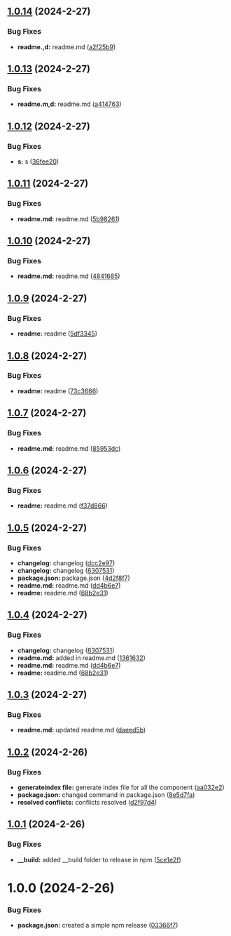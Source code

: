 ## [1.0.14](https://github.com/opensrc0/fe-pilot/compare/v1.0.13...v1.0.14) (2024-2-27)


### Bug Fixes

* **readme.,d:** readme.md ([a2f25b9](https://github.com/opensrc0/fe-pilot/commit/a2f25b97e6dd532b723a82d997f336ff1fed56c9))

## [1.0.13](https://github.com/opensrc0/fe-pilot/compare/v1.0.12...v1.0.13) (2024-2-27)


### Bug Fixes

* **readme.m,d:** readme.md ([a414763](https://github.com/opensrc0/fe-pilot/commit/a414763cfa18423778f019c918010704a9eacbc1))

## [1.0.12](https://github.com/opensrc0/fe-pilot/compare/v1.0.11...v1.0.12) (2024-2-27)


### Bug Fixes

* **s:** s ([36fee20](https://github.com/opensrc0/fe-pilot/commit/36fee209c7a281a8514d2b813079fe13dfb29397))

## [1.0.11](https://github.com/opensrc0/fe-pilot/compare/v1.0.10...v1.0.11) (2024-2-27)


### Bug Fixes

* **readme.md:** readme.md ([5b98261](https://github.com/opensrc0/fe-pilot/commit/5b982610e57adb87c7055cdee890e08228045be9))

## [1.0.10](https://github.com/opensrc0/fe-pilot/compare/v1.0.9...v1.0.10) (2024-2-27)


### Bug Fixes

* **readme.md:** readme.md ([4841685](https://github.com/opensrc0/fe-pilot/commit/4841685e52a3ff3c17fb6b30415e4c6ee840a041))

## [1.0.9](https://github.com/opensrc0/fe-pilot/compare/v1.0.8...v1.0.9) (2024-2-27)


### Bug Fixes

* **readme:** readme ([5df3345](https://github.com/opensrc0/fe-pilot/commit/5df33452ada133ab575966d16f8daf77931e0fd4))

## [1.0.8](https://github.com/opensrc0/fe-pilot/compare/v1.0.7...v1.0.8) (2024-2-27)


### Bug Fixes

* **readme:** readme ([73c3666](https://github.com/opensrc0/fe-pilot/commit/73c36662ea1886a395ef004ea77b67fca130ce61))

## [1.0.7](https://github.com/opensrc0/fe-pilot/compare/v1.0.6...v1.0.7) (2024-2-27)


### Bug Fixes

* **readme.md:** readme.md ([85953dc](https://github.com/opensrc0/fe-pilot/commit/85953dca7d2c4ec30dfe31b79288dbab219b56a1))

## [1.0.6](https://github.com/opensrc0/fe-pilot/compare/v1.0.5...v1.0.6) (2024-2-27)


### Bug Fixes

* **readme:** readme.md ([f37d866](https://github.com/opensrc0/fe-pilot/commit/f37d866332801ef9ead4c44ac59aaca6b6645ba0))

## [1.0.5](https://github.com/opensrc0/fe-pilot/compare/v1.0.4...v1.0.5) (2024-2-27)


### Bug Fixes

* **changelog:** changelog ([dcc2e97](https://github.com/opensrc0/fe-pilot/commit/dcc2e9777732f654cb21a037ffb66b90ab0aca6b))
* **changelog:** changelog ([6307531](https://github.com/opensrc0/fe-pilot/commit/6307531c2b3c47f49018db55f062c6eefd90ceda))
* **package.json:** package.json ([4d2f8f7](https://github.com/opensrc0/fe-pilot/commit/4d2f8f70ec3868781178d46b0911b58dc043b598))
* **readme.md:** readme.md ([dd4b6e7](https://github.com/opensrc0/fe-pilot/commit/dd4b6e71fff2e2a91b70caa6834fefed1c9b8cc9))
* **readme:** readme.md ([68b2e31](https://github.com/opensrc0/fe-pilot/commit/68b2e311e56f38f5f88ac7aa974b8e9f125f81a0))

## [1.0.4](https://github.com/opensrc0/fe-pilot/compare/v1.0.3...v1.0.4) (2024-2-27)


### Bug Fixes

* **changelog:** changelog ([6307531](https://github.com/opensrc0/fe-pilot/commit/6307531c2b3c47f49018db55f062c6eefd90ceda))
* **readme.md:** added in readme.md ([1361632](https://github.com/opensrc0/fe-pilot/commit/136163296d024dd1909252c73f847f4507f47bc0))
* **readme.md:** readme.md ([dd4b6e7](https://github.com/opensrc0/fe-pilot/commit/dd4b6e71fff2e2a91b70caa6834fefed1c9b8cc9))
* **readme:** readme.md ([68b2e31](https://github.com/opensrc0/fe-pilot/commit/68b2e311e56f38f5f88ac7aa974b8e9f125f81a0))


## [1.0.3](https://github.com/opensrc0/fe-pilot/compare/v1.0.2...v1.0.3) (2024-2-27)


### Bug Fixes

* **readme.md:** updated readme.md ([daeed5b](https://github.com/opensrc0/fe-pilot/commit/daeed5b3ba958a41fd2673209878255645f1977b))

## [1.0.2](https://github.com/opensrc0/fe-pilot/compare/v1.0.1...v1.0.2) (2024-2-26)


### Bug Fixes

* **generateindex file:** generate index file for all the component ([aa032e2](https://github.com/opensrc0/fe-pilot/commit/aa032e230da438d24cc95caa8b0b428740a1ec26))
* **package.json:** changed command in package.json ([8e5d7fa](https://github.com/opensrc0/fe-pilot/commit/8e5d7fa42c928f96067c6951d876f0b73e91bba2))
* **resolved conflicts:** conflicts resolved ([d2f97d4](https://github.com/opensrc0/fe-pilot/commit/d2f97d489c7747fb95af023b99977ee19c0008d6))


## [1.0.1](https://github.com/opensrc0/fe-pilot/compare/v1.0.0...v1.0.1) (2024-2-26)


### Bug Fixes

* **__build:** added __build folder to release in npm ([5ce1e2f](https://github.com/opensrc0/fe-pilot/commit/5ce1e2fa5cf17440957d9ed226462803a7c0ecde))

# 1.0.0 (2024-2-26)


### Bug Fixes

* **package.json:** created a simple npm release ([03366f7](https://github.com/opensrc0/fe-pilot/commit/03366f7637e1481f929079e7a0775f6f4eeae8f4))
